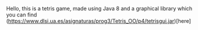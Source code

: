 Hello, this is a tetris game, made using Java 8 and a graphical library which you can find (https://www.dlsi.ua.es/asignaturas/prog3/Tetris_OO/p4/tetrisgui.jar)[here]
